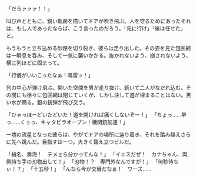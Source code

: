 「だらァァァ！！」

叫び声とともに、鋭い軌跡を描いてドアが吹き飛ぶ。人を守るためにあったそれは、もし人であったならば、こう言ったのだろう。「先に行け」「後は任せた」と。

もうもうと立ち込める砂煙を切り裂き、彼らは走り出した。その姿を見た包囲網は一瞬息を呑み、そして一気に襲いかかる。抜かれないよう、崩されないよう、横三列ほどに固まって。

「行儀がいいこったなぁ！鳴雷ッ！」

列の中心が弾け飛ぶ。開いた空間を男が走り抜け、続いて二人がなだれ込む。その間にも徐々に包囲網は閉じていくが、しかし決して道が埋まることはない。黒い水が踊る。銀の銃弾が飛び交う。

「ひゃっほーどいたどいた！道を開ければ痛くしないぞー！」
「ちょっ……早っ……くぅっ、キャタピラオープン！機関銃加速！」

一塊の流星となった彼らは、やがてドアの場所に辿り着き、それを踏み越えさらに先へ跳んだ。目指すは一つ。大きく聳え立つビルだ。

「楢名、奏海！　テメェら分かってんな！」
「イエスだぜ！　カナちゃん、両側持ち手の刃物出して！」
「刃物！？　専門外なんですが！」
「何秒待ちぃ！？」
「十五秒！」
「んなら今が交替だなぁ！　ワーズ……